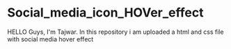 # Social_media_icon_HOVer_effect
HELLO Guys, I'm Tajwar. In this repository i am uploaded a html and css file with social media hover effect

